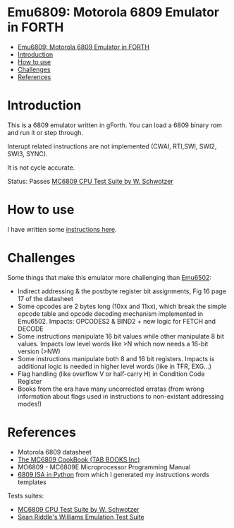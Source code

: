 # Emu6809: Motorola 6809 Emulator in FORTH

- [Emu6809: Motorola 6809 Emulator in FORTH](#emu6809-motorola-6809-emulator-in-forth)
- [Introduction](#introduction)
- [How to use](#how-to-use)
- [Challenges](#challenges)
- [References](#references)


# Introduction

This is a 6809 emulator written in gForth. You can load a 6809 binary rom and run it or step through.

Interupt related instructions are not implemented (CWAI, RTI,SWI, SWI2, SWI3, SYNC).

It is not cycle accurate.

Status: Passes [MC6809 CPU Test Suite by W. Schwotzer](https://github.com/aladur/flexemu/blob/master/src/tools/cputest.txt)

# How to use

I have written some [instructions here](tutorial.md).

# Challenges

Some things that make this emulator more challenging than [Emu6502](https://github.com/adumont/emu6502):

- Indirect addressing & the postbyte register bit assignments, Fig 16 page 17 of the datasheet
- Some opcodes are 2 bytes long (10xx and 11xx), which break the simple opcode table and opcode decoding mechanism implemented in Emu6502. Impacts: OPCODES2 & BIND2 + new logic for FETCH and DECODE
- Some instructions manipulate 16 bit values while other manipulate 8 bit values. Impacts low level words like >N which now needs a 16-bit version (>NW)
- Some instructions manipulate both 8 and 16 bit registers. Impacts is additional logic is needed in higher level words (like in TFR, EXG...)
- Flag handling (like overflow V or half-carry H) in Condition Code Register
- Books from the era have many uncorrected erratas (from wrong information about flags used in instructions to non-existant addressing modes!)

# References

- Motorola 6809 datasheet
- [The MC6809 CookBook (TAB BOOKS Inc)](https://colorcomputerarchive.com/repo/Documents/Books/The%20MC6809%20CookBook%20(TAB%20BOOKS%20Inc).pdf)
- MO6809 - MC6809E Microprocessor Programming Manual
- [6809 ISA in Python](https://github.com/craigthomas/CoCoAssembler/blob/main/cocoasm/instruction.py) from which I generated my instructions words templates

Tests suites:
- [MC6809 CPU Test Suite by W. Schwotzer](https://github.com/aladur/flexemu/blob/master/src/tools/cputest.txt)
- [Sean Riddle's Williams Emulation Test Suite](https://seanriddle.com/willyemutest04.asm)
